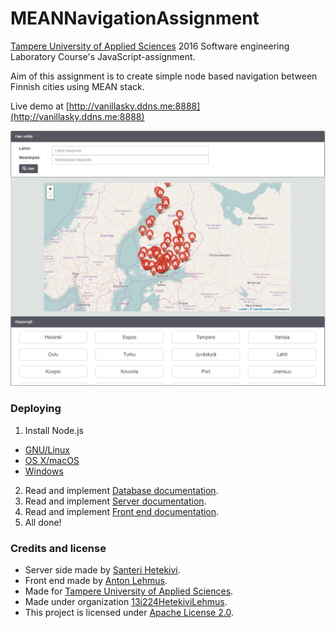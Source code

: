 # MEANNavigationAssignment
[Tampere University of Applied Sciences](http://www.tamk.fi/web/tamken) 2016 Software engineering Laboratory Course's JavaScript-assignment.

Aim of this assignment is to create simple node based navigation between Finnish cities using MEAN stack.

Live demo at [http://vanillasky.ddns.me:8888](http://vanillasky.ddns.me:8888)

![Start Screen](https://raw.githubusercontent.com/13i224HetekiviLehmus/MEANNavigationAssignment/master/data/images/start_screen.PNG)

### Deploying  
1. Install Node.js
  * [GNU/Linux](https://nodejs.org/en/download/package-manager/)  
  * [OS X/macOS](https://nodejs.org/en/download/package-manager/#osx)  
  * [Windows](https://nodejs.org/en/download/package-manager/#windows)
2. Read and implement [Database documentation](https://github.com/13i224HetekiviLehmus/MEANNavigationAssignment/blob/master/database/README.md).
3. Read and implement [Server documentation](https://github.com/13i224HetekiviLehmus/MEANNavigationAssignment/blob/master/server/README.md).
4. Read and implement [Front end documentation](https://github.com/13i224HetekiviLehmus/MEANNavigationAssignment/blob/master/front_end/readme.md).
5. All done!

### Credits and license

* Server side made by [Santeri Hetekivi](https://github.com/SanteriHetekivi).
* Front end made by [Anton Lehmus](https://github.com/AntonLehmus).
* Made for [Tampere University of Applied Sciences](http://www.tamk.fi/web/tamken).
* Made under organization [13i224HetekiviLehmus](https://github.com/13i224HetekiviLehmus).
* This project is licensed under [Apache License 2.0](https://raw.githubusercontent.com/13i224HetekiviLehmus/MEANNavigationAssignment/server_documentation/server/LICENSE).
